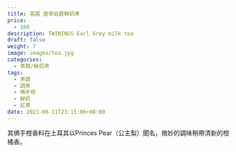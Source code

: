 ```yaml
---
title: 英國 唐寧伯爵鮮奶茶
price:
  - 180
description: TWININGS Earl Grey milk tea
draft: false
weight: 7
image: images/tea.jpg
categories:
  - 茶類/鮮奶茶
tags:
  - 茶類
  - 調茶
  - 佛手柑
  - 鮮奶
  - 紅茶
date: 2023-08-11T23:15:06+08:00
---
```

 其佛手柑香料在土耳其以Princes Pear（公主梨）聞名，微妙的調味稍帶清新的柑橘香。